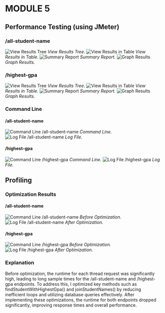 # MODULE 5 
## Performance Testing (using JMeter)
### /all-student-name 
![View Results Tree](screenshots/asn1.png)
*View Results Tree.*
![View Results in Table](screenshots/asn2.png)
*View Results in Table.*
![Summary Report](screenshots/asn3.png)
*Summary Report.*
![Graph Results](screenshots/asn4.png)
*Graph Results.*

### /highest-gpa
![View Results Tree](screenshots/gpa1.png)
*View Results Tree.*
![View Results in Table](screenshots/gpa2.png)
*View Results in Table.*
![Summary Report](screenshots/gpa3.png)
*Summary Report.*
![Graph Results](screenshots/gpa4.png)
*Graph Results.*

### Command Line
#### /all-student-name
![Command Line /all-student-name](screenshots/asncl.png)
*Command Line.*
![Log File /all-student-name](screenshots/asnlog.png)
*Log File.*

#### /highest-gpa
![Command Line /highest-gpa](screenshots/gpacl.png)
*Command Line.*
![Log File /highest-gpa](screenshots/gpalog.png)
*Log File.*

## Profiling
### Optimization Results
#### /all-student-name 
![Command Line /all-student-name](screenshots/asn2.png)
*Before Optimization.*
![Log File /all-student-name](screenshots/asnafter.png)
*After Optimization.*

#### /highest-gpa
![Command Line /highest-gpa](screenshots/gpa2.png)
*Before Optimization.*
![Log File /highest-gpa](screenshots/gpaafter.png)
*After Optimization.*

### Explanation
Before optimization, the runtime for each thread request was significantly high, leading to long sample times for the /all-student-name and /highest-gpa endpoints.
To address this, I optimized key methods such as findStudentWithHighestGpa() and joinStudentNames() by reducing inefficient loops and utilizing database queries effectively.
After implementing these optimizations, the runtime for both endpoints dropped significantly, improving response times and overall performance.
